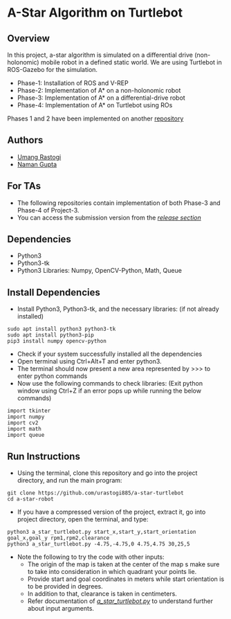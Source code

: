 # A-Star Algorithm on Turtlebot

## Overview
In this project, a-star algorithm is simulated on a differential drive (non-holonomic) mobile robot in a defined static 
world. We are using Turtlebot in ROS-Gazebo for the simulation.

- Phase-1: Installation of ROS and V-REP
- Phase-2: Implementation of A* on a non-holonomic robot
- Phase-3: Implementation of A* on a differential-drive robot
- Phase-4: Implementation of A* on Turtlebot using ROs

Phases 1 and 2 have been implemented on another [repository](https://github.com/urastogi885/a-star-robot)

## Authors
- [Umang Rastogi](https://github.com/urastogi885)
- [Naman Gupta](https://github.com/namangupta98)

## For TAs

- The following repositories contain implementation of both Phase-3 and Phase-4 of Project-3.
- You can access the submission version from the [*release section*](https://github.com/urastogi885/a-star-turtlebot/releases)

## Dependencies

- Python3
- Python3-tk
- Python3 Libraries: Numpy, OpenCV-Python, Math, Queue

## Install Dependencies

- Install Python3, Python3-tk, and the necessary libraries: (if not already installed)

```
sudo apt install python3 python3-tk
sudo apt install python3-pip
pip3 install numpy opencv-python
```

- Check if your system successfully installed all the dependencies
- Open terminal using Ctrl+Alt+T and enter python3.
- The terminal should now present a new area represented by >>> to enter python commands
- Now use the following commands to check libraries: (Exit python window using Ctrl+Z if an error pops up while running 
the below commands)

```
import tkinter
import numpy
import cv2
import math
import queue
```

## Run Instructions

- Using the terminal, clone this repository and go into the project directory, and run the main program:

```
git clone https://github.com/urastogi885/a-star-turtlebot
cd a-star-robot
```

- If you have a compressed version of the project, extract it, go into project directory, open the terminal, and type:

```
python3 a_star_turtlebot.py start_x,start_y,start_orientation goal_x,goal_y rpm1,rpm2,clearance
python3 a_star_turtlebot.py -4.75,-4.75,0 4.75,4.75 30,25,5
```

- Note the following to try the code with other inputs:
    - The origin of the map is taken at the center of the map s make sure to take into consideration in which 
    quadrant your points lie.
    - Provide start and goal coordinates in meters while start orientation is to be provided in degrees.
    - In addition to that, clearance is taken in centimeters.
    - Refer documentation of [*a_star_turtlebot.py*](https://github.com/urastogi885/a-star-robot/blob/master/a_star_robot.py) to
    understand further about input arguments.
